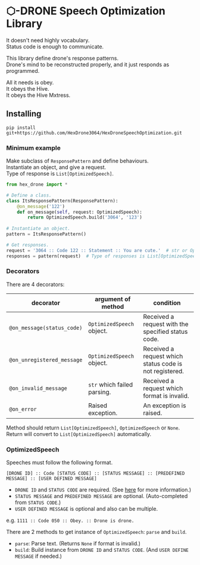 # ⬡-DRONE Speech Optimization Library

It doesn't need highly vocabulary.  
Status code is enough to communicate.  

This library define drone's response patterns.  
Drone's mind to be reconstructed properly, and it just responds as programmed.  

All it needs is obey.  
It obeys the Hive.  
It obeys the Hive Mxtress.  

## Installing

`pip install git+https://github.com/HexDrone3064/HexDroneSpeechOptimization.git`

### Minimum example

Make subclass of `ResponsePattern` and define behaviours.  
Instantiate an object, and give a request.  
Type of response is `List[OptimizedSpeech]`.  

```python
from hex_drone import *

# Define a class.
class ItsResponsePattern(ResponsePattern):
    @on_message('122')
    def on_message(self, request: OptimizedSpeech):
        return OptimizedSpeech.build('3064', '123')
    
# Instantiate an object.
pattern = ItsResponsePattern()

# Get responses.
request = '3064 :: Code 122 :: Statement :: You are cute.'  # str or OptimizedSpeech
responses = pattern(request)  # Type of responses is List[OptimizedSpeech]
```

### Decorators

There are 4 decorators:

|decorator|argument of method|condition|
|----|----|----|
|`@on_message(status_code)`|`OptimizedSpeech` object.|Received a request with the specified status code.|
|`@on_unregistered_message`|`OptimizedSpeech` object.|Received a request which status code is not registered.|
|`@on_invalid_message`|`str` which failed parsing.|Received a request which format is invalid.|
|`@on_error`|Raised exception.|An exception is raised.|

Method should return `List[OptimizedSpeech]`, `OptimizedSpeech` or `None`.  
Return will convert to `List[OptimizedSpeech]` automatically.  

### OptimizedSpeech

Speeches must follow the following format.

`[DRONE ID] :: Code [STATUS CODE] :: [STATUS MESSAGE] :: [PREDEFINED MESSAGE] :: [USER DEFINED MESSAGE]`  

* `DRONE ID` and `STATUS CODE` are required. (See [here](https://www.hexcorp.net/drone-status-codes) for more information.)
* `STATUS MESSAGE` and `PREDEFINED MESSAGE` are optional. (Auto-completed from `STATUS CODE`.)
* `USER DEFINED MESSAGE` is optional and also can be multiple.

e.g. `1111 :: Code 050 :: Obey. :: Drone is drone.`

There are 2 methods to get instance of `OptimizedSpeech`: `parse` and `build`.
* `parse`: Parse text. (Returns `None` if format is invalid.)
* `build`: Build instance from `DRONE ID` and `STATUS CODE`. (And `USER DEFINE MESSAGE` if needed.)
